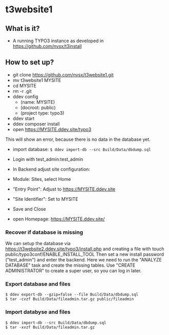# t3website1


## What is it?
- A running TYPO3 instance as developed in 
https://github.com/nvsx/t3install


## How to set up?
- git clone https://github.com/nvsx/t3website1.git
- mv t3website1 MYSITE
- cd MYSITE
- rm -r .git
- ddev config
	- (name: MYSITE)
	- (docroot: public)
	- (project type: typo3)
- ddev start
- ddev composer install
- open https://MYSITE.ddev.site/typo3

This will show an error, because there is no data in the database yet. 

- import database: 
```$ ddev import-db --src Build/Data/dbdump.sql```
- Login with test_admin:test_admin

- In Backend adjust site configuration:
- Module: Sites, select Home
- "Entry Point": Adjust to https://MYSITE.ddev.site
- "Site Identifier": Set to MYSITE
- Save and Close
- open Homepage: https://MYSITE.ddev.site/


### Recover if database is missing
We can setup the database via
https://t3website2.ddev.site/typo3/install.php
and creating a file with
touch public/typo3conf/ENABLE_INSTALL_TOOL
Then set a new install password ("test_admin") and enter the backend. 
Here we need to run the "ANALYZE DATABASE" task and create the missing tables. 
Use "CREATE ADMINISTRATOR" to create a super user, so you can log in later.


### Export database and files
```
$ ddev export-db --gzip=false --file Build/Data/dbdump.sql
$ tar -cvzf Build/Data/fileadmin.tar.gz public/fileadmin
```


### Import databyse and files
```
$ ddev import-db --src Build/Data/dbdump.sql
$ tar -xvzf Build/Data/fileadmin.tar.gz
```
